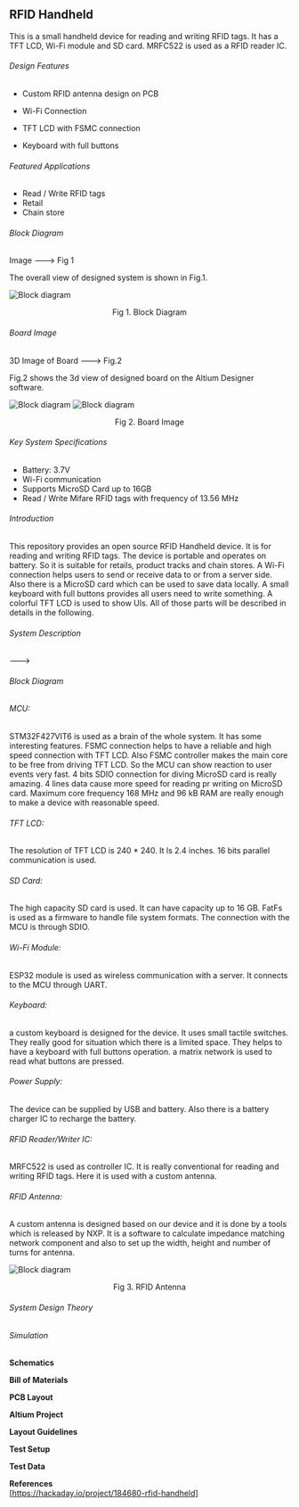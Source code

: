 ## RFID Handheld

This is a small handheld device for reading and writing RFID tags. It has a TFT LCD, Wi-Fi module and SD card. MRFC522 is used as a RFID reader IC.



###### Design Features

- Custom RFID antenna design on PCB

- Wi-Fi Connection

- TFT LCD with FSMC connection

- Keyboard with full buttons

  

###### Featured Applications

- Read / Write RFID tags
- Retail
- Chain store



###### Block Diagram

Image ---> Fig 1

The overall view of designed system is shown in Fig.1.



![Block diagram](https://github.com/hosein-mokarian/RFID-Handheld/blob/main/Fig/RFID_Handheld.jpg)

<div style="text-align: center;">
    <p>Fig 1. Block Diagram</p>
</div>




###### Board Image

3D Image of Board ---> Fig.2

Fig.2 shows the 3d view of designed board on the Altium Designer software. 

![Block diagram](https://github.com/hosein-mokarian/RFID-Handheld/blob/main/Fig/RFID_Handhels_top.JPG)
![Block diagram](https://github.com/hosein-mokarian/RFID-Handheld/blob/main/Fig/RFID_Handhels_bottom.JPG)

<div style="text-align: center;">
    <p>Fig 2. Board Image</p>
</div>



###### Key System Specifications

- Battery: 3.7V
- Wi-Fi communication
- Supports MicroSD Card up to 16GB
- Read / Write Mifare RFID tags with frequency of 13.56 MHz



###### Introduction

This repository provides an open source RFID Handheld device. It is for reading and writing RFID tags. The device is portable and operates on battery. So it is suitable for retails, product tracks and chain stores. A Wi-Fi connection helps users to send or receive data to or from a server side. Also there is a MicroSD card which can be used to save data locally. A small keyboard with full buttons provides all users need to write something. A colorful TFT LCD is used to show UIs. All of those parts will be described in details in the following.



###### System Description

--->



###### Block Diagram





###### MCU:

STM32F427VIT6 is used as a brain of the whole system. It has some interesting features. FSMC connection helps to have a reliable and high speed connection with TFT LCD. Also FSMC controller makes the main core to be free from driving TFT LCD. So the MCU can show reaction to user events very fast. 4 bits SDIO connection for diving MicroSD card is really amazing. 4 lines data cause more speed for reading pr writing on MicroSD card. Maximum core frequency 168 MHz and 96 kB RAM are really enough to make a device with reasonable speed.



###### TFT LCD:

The resolution of TFT LCD is 240 * 240. It ls 2.4 inches. 16 bits parallel communication is used.



###### SD Card:

The high capacity SD card is used. It can have capacity up to 16 GB. FatFs is used as a firmware to handle file system formats. The connection with the MCU is through SDIO.



###### Wi-Fi Module:

ESP32 module is used as wireless communication with a server. It connects to the MCU through UART.



###### Keyboard:

a custom keyboard is designed for the device. It uses small tactile switches. They really good for situation which there is a limited space. They helps to have a keyboard with full buttons operation. a matrix network is used to read what buttons are pressed.



###### Power Supply:

The device can be supplied by USB and battery. Also there is a battery charger IC to recharge the battery. 



###### RFID Reader/Writer IC:

MRFC522 is used as controller IC. It is really conventional for reading and writing RFID tags. Here it is used with a custom antenna. 



###### RFID Antenna:

A custom antenna is designed based on our device and it is done by a tools which is released by NXP. It is a software to calculate impedance matching network component and also to set up the width, height and number of turns for antenna.

![Block diagram](https://github.com/hosein-mokarian/RFID-Handheld/blob/main/Fig/RFID_Handheld_antenna.JPG)

<div style="text-align: center;">
    <p>Fig 3. RFID Antenna</p>
</div>


###### System Design Theory





###### Simulation





**Schematics**



**Bill of Materials**



**PCB Layout**



**Altium Project**



**Layout Guidelines**



**Test Setup**



**Test Data**



**References**
</br>
[https://hackaday.io/project/184680-rfid-handheld]


